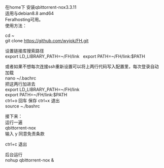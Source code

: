 在home下 安装qbittorrent-nox3.3.11  
适用与debian8.8 amd64  
Feralhosting可用。  
使用方法：  

cd ~  
git clone https://github.com/wyjok/FH.git  
  
设置链接库搜索路径  
export LD_LIBRARY_PATH=~/FH/link  
export PATH=~/FH/link:$PATH  
  
  
或者如果不想每次连接ssh重新设置可以将上两行代码写入配置里，每次登录自动加载  
nano ~/.bachrc  
把这两行加进去  
export LD_LIBRARY_PATH=~/FH/link  
export PATH=~/FH/link:$PATH  
ctrl+o 回车 保存 ctrl+x 退出  
source ~./bashrc  
  
  
接下来：  
运行一遍  
qbittorrent-nox   
输入 y 同意免责条款  

ctrl+c 退出  

后台运行  
nohup qbittorrent-nox &  
